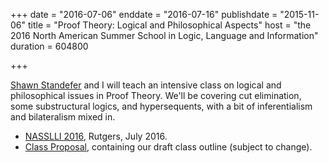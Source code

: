 +++
date = "2016-07-06"
enddate = "2016-07-16"
publishdate = "2015-11-06"
title = "Proof Theory: Logical and Philosophical Aspects"
host = "the 2016 North American Summer School in Logic, Language and Information"
duration = 604800

+++

[Shawn Standefer](http://www.standefer.net) and I will teach an intensive class on logical and philosophical issues in Proof Theory. We'll be covering cut elimination, some substructural logics, and hypersequents, with a bit of inferentialism and bilateralism mixed in. 

* [NASSLLI 2016](http://ruccs.rutgers.edu/nasslli2016), Rutgers, July 2016. 
* [Class Proposal](http://consequently.org/handouts/PTLPA-NASSLLI-2016-proposal.pdf), containing our draft class outline (subject to change).
